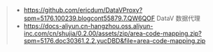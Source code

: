 >* https://github.com/ericdum/DataVProxy?spm=5176.100239.blogcont55879.7.QW6QOF   DataV 数据代理
>* https://docs-aliyun.cn-hangzhou.oss.aliyun-inc.com/cn/shujia/0.2.00/assets/zip/area-code-mapping.zip?spm=5176.doc30361.2.2.yucDBD&file=area-code-mapping.zip  